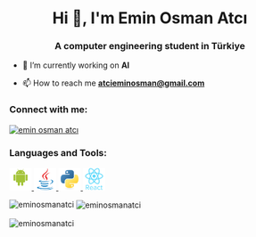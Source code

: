 <h1 align="center">Hi 👋, I'm Emin Osman Atcı</h1>
<h3 align="center">A computer engineering student in Türkiye</h3>

- 🔭 I’m currently working on **AI**

- 📫 How to reach me **atcieminosman@gmail.com**

<h3 align="left">Connect with me:</h3>
<p align="left">
<a href="https://linkedin.com/in/emin osman atcı" target="blank"><img align="center" src="https://raw.githubusercontent.com/rahuldkjain/github-profile-readme-generator/master/src/images/icons/Social/linked-in-alt.svg" alt="emin osman atcı" height="30" width="40" /></a>
</p>

<h3 align="left">Languages and Tools:</h3>
<p align="left"> <a href="https://developer.android.com" target="_blank" rel="noreferrer"> <img src="https://raw.githubusercontent.com/devicons/devicon/master/icons/android/android-original-wordmark.svg" alt="android" width="40" height="40"/> </a> <a href="https://www.java.com" target="_blank" rel="noreferrer"> <img src="https://raw.githubusercontent.com/devicons/devicon/master/icons/java/java-original.svg" alt="java" width="40" height="40"/> </a> <a href="https://www.python.org" target="_blank" rel="noreferrer"> <img src="https://raw.githubusercontent.com/devicons/devicon/master/icons/python/python-original.svg" alt="python" width="40" height="40"/> </a> <a href="https://reactjs.org/" target="_blank" rel="noreferrer"> <img src="https://raw.githubusercontent.com/devicons/devicon/master/icons/react/react-original-wordmark.svg" alt="react" width="40" height="40"/> </a> </p>

<p><img align="left" src="https://github-readme-stats.vercel.app/api/top-langs?username=eminosmanatci&show_icons=true&locale=en&layout=compact" alt="eminosmanatci" /></p>

<p>&nbsp;<img align="center" src="https://github-readme-stats.vercel.app/api?username=eminosmanatci&show_icons=true&locale=en" alt="eminosmanatci" /></p>

<p><img align="center" src="https://github-readme-streak-stats.herokuapp.com/?user=eminosmanatci&" alt="eminosmanatci" /></p>
